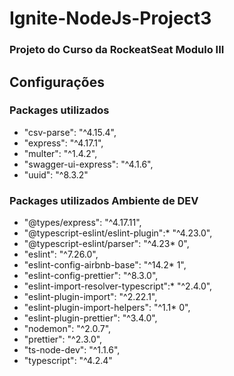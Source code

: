 # **Ignite-NodeJs-Project3**

### Projeto do Curso da RockeatSeat Modulo III

## Configurações

### Packages utilizados 
* "csv-parse": "^4.15.4",
* "express": "^4.17.1",
* "multer": "^1.4.2",
* "swagger-ui-express": "^4.1.6",
* "uuid": "^8.3.2"

### Packages utilizados Ambiente de DEV
* "@types/express": "^4.17.11",
* "@typescript-eslint/eslint-plugin":* "^4.23.0",
* "@typescript-eslint/parser": "^4.23* 0",
* "eslint": "^7.26.0",
* "eslint-config-airbnb-base": "^14.2* 1",
* "eslint-config-prettier": "^8.3.0",
* "eslint-import-resolver-typescript":* "^2.4.0",
* "eslint-plugin-import": "^2.22.1",
* "eslint-plugin-import-helpers": "^1.1* 0",
* "eslint-plugin-prettier": "^3.4.0",
* "nodemon": "^2.0.7",
* "prettier": "^2.3.0",
* "ts-node-dev": "^1.1.6",
* "typescript": "^4.2.4"

